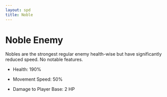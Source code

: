 ```yaml
---
layout: spd
title: Noble
---
```


# Noble Enemy

Nobles are the strongest regular enemy health-wise but have significantly reduced speed. No notable features.

* Health: 190%

* Movement Speed: 50%

* Damage to Player Base: 2 HP
